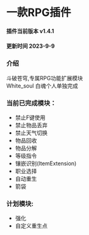 # 一款RPG插件
#### 插件当前版本 v1.4.1
#### 更新时间 2023-9-9
### 介绍
  斗破苍穹,专属RPG功能扩展模块\
  White_soul 白魂个人单独完成
### 当前已完成模块：
  - 禁止F键使用
  - 禁止物品丢弃
  - 禁止天气切换
  - 物品回收
  - 物品分解
  - 等级指令
  - 镶嵌识别(ItemExtension)
  - 职业选择
  - 自动重生
  - 箭袋
### 计划模块:
 - 强化
 - 自定义重生点
